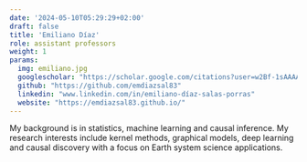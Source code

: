 ```yaml
---
date: '2024-05-10T05:29:29+02:00'
draft: false
title: 'Emiliano Díaz'
role: assistant professors
weight: 1
params:
  img: emiliano.jpg
  googlescholar: "https://scholar.google.com/citations?user=w2Bf-1sAAAAJ"                      
  github: "https://github.com/emdiazsal83"                                  
  linkedin: "www.linkedin.com/in/emiliano-díaz-salas-porras"                         
  website: "https://emdiazsal83.github.io/"          
---
```


My background is in statistics, machine learning and causal inference. My research interests include kernel methods, graphical models, deep learning and causal discovery with a focus on Earth system science applications.
